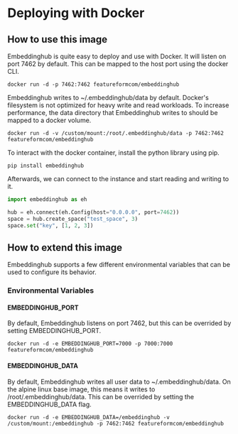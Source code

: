 # Deploying with Docker

## How to use this image

Embeddinghub is quite easy to deploy and use with Docker. It will listen on port 7462 by default. This can be mapped to the host port using the docker CLI.

```console
docker run -d -p 7462:7462 featureformcom/embeddinghub
```

Embeddinghub writes to ~/.embeddinghub/data by default. Docker's filesystem is not optimized for heavy write and read workloads. To increase performance, the data directory that Embeddinghub writes to should be mapped to a docker volume.

```console
docker run -d -v /custom/mount:/root/.embeddinghub/data -p 7462:7462 featureformcom/embeddinghub
```

To interact with the docker container, install the python library using pip.

```console
pip install embeddinghub
```

Afterwards, we can connect to the instance and start reading and writing to it.

```py
import embeddinghub as eh

hub = eh.connect(eh.Config(host="0.0.0.0", port=7462))
space = hub.create_space("test_space", 3)
space.set("key", [1, 2, 3])
```

## How to extend this image

Embeddinghub supports a few different environmental variables that can be used to configure its behavior.

### Environmental Variables

#### EMBEDDINGHUB_PORT

By default, Embeddinghub listens on port 7462, but this can be overrided by setting EMBEDDINGHUB_PORT.

```console
docker run -d -e EMBEDDINGHUB_PORT=7000 -p 7000:7000 featureformcom/embeddinghub
```

#### EMBEDDINGHUB_DATA

By default, Embeddinghub writes all user data to ~/.embeddinghub/data. On the alpine linux base image, this means it writes to /root/.embeddinghub/data. This can be overrided by setting the EMBEDDINGHUB_DATA flag.

```console
docker run -d -e EMBEDDINGHUB_DATA=/embeddinghub -v /custom/mount:/embeddinghub -p 7462:7462 featureformcom/embeddinghub
```
